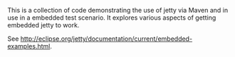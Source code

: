 This is a collection of code demonstrating the use of jetty via Maven
and in use in a embedded test scenario. It explores various aspects of getting
embedded jetty to work.

See 
http://eclipse.org/jetty/documentation/current/embedded-examples.html.